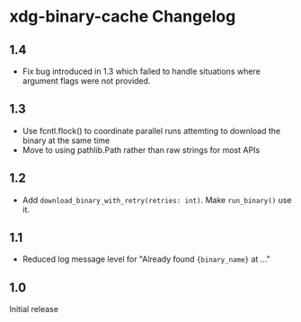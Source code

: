 # xdg-binary-cache Changelog

## 1.4

* Fix bug introduced in 1.3 which failed to handle situations where argument flags were not provided.

## 1.3

* Use fcntl.flock() to coordinate parallel runs attemting to download the binary at the same time
* Move to using pathlib.Path rather than raw strings for most APIs

## 1.2

* Add `download_binary_with_retry(retries: int)`. Make `run_binary()` use it.

## 1.1

* Reduced log message level for "Already found `{binary_name}` at ..."

## 1.0

Initial release
